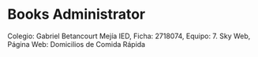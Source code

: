 # Books Administrator
Colegio: Gabriel Betancourt Mejía IED, Ficha: 2718074, Equipo: 7. Sky Web, Página Web: Domicilios de Comida Rápida
